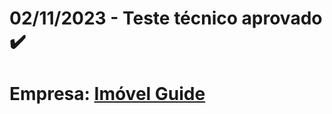 # 02/11/2023 - Teste técnico aprovado  :heavy_check_mark: 
# Empresa: [Imóvel Guide](https://www.imovelguide.com.br/)

